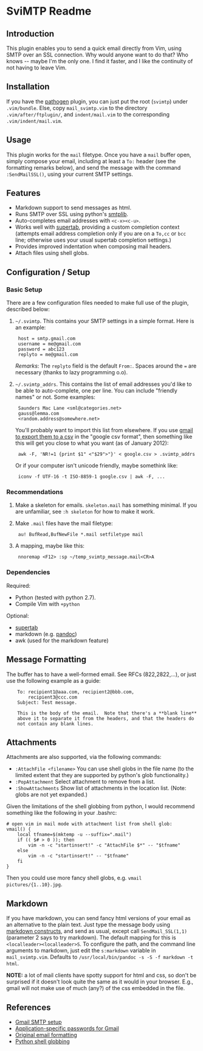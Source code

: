 # SviMTP Readme


## Introduction

This plugin enables you to send a quick email directly from Vim, using SMTP
over an SSL connection.  Why would anyone want to do that?  Who knows -- maybe
I'm the only one. I find it faster, and I like the continuity of not having to
leave Vim.

## Installation

If you have the [pathogen] plugin, you can just put the root (`svimtp`) under
`.vim/bundle`.  Else, copy `mail_svimtp.vim` to the directory
`.vim/after/ftplugin/`, and `indent/mail.vim` to the corresponding
`.vim/indent/mail.vim`.

## Usage

This plugin works for the `mail` filetype.  Once you have a `mail` buffer
open, simply
compose your email, including at least a `To:` header (see the formatting
remarks below), and send the message with the command `:SendMailSSL()`, using
your current SMTP settings.


## Features

* Markdown support to send messages as html.
* Runs SMTP over SSL using python's [smtplib].
* Auto-completes email addresses with `<c-x><c-u>`.
* Works well with [supertab], providing a custom completion context (attempts
  email address completion only if you are on a `To,cc` or `bcc` line;
  otherwise uses your usual supertab completion settings.)
* Provides improved indentation when composing mail headers.
* Attach files using shell globs.

## Configuration / Setup

### Basic Setup

There are a few configuration files needed to make full use of the plugin,
described below:

1. `~/.svimtp`.  This contains your SMTP settings in a simple format. Here is
   an example:

		host = smtp.gmail.com
		username = me@gmail.com
		password = abc123
		replyto = me@gmail.com
	*Remarks*:  The `replyto` field is the default `From:`.  Spaces around the
	`=` are necessary (thanks to lazy programming o.o).

1. `~/.svimtp_addrs`.  This contains the list of email addresses you'd like to
   be able to auto-complete, one per line.  You can include "friendly names"
   or not.  Some examples:

		Saunders Mac Lane <sml@categories.net>
		gauss@lemma.com
		<random.address@somewhere.net>
	You'll probably want to import this list from elsewhere.   If you use
	[gmail to export them to a csv][gmailExport] in the "google csv format",
	then something like this will get you close to what you want (as of
	January 2012):
	
		awk -F, 'NR!=1 {print $1" <"$29">"}' < google.csv > .svimtp_addrs

	Or if your computer isn't unicode friendly, maybe somethink like:

		iconv -f UTF-16 -t ISO-8859-1 google.csv | awk -F, ...


### Recommendations

1. Make a skeleton for emails.  `skeleton.mail` has something minimal.  If you
   are unfamiliar, see `:h skeleton` for how to make it work.

1. Make `.mail` files have the mail filetype:

		au! BufRead,BufNewFile *.mail setfiletype mail

1. A mapping, maybe like this:

		nnoremap <F12> :sp ~/temp_svimtp_message.mail<CR>A



### Dependencies

Required:

* Python (tested with python 2.7).
* Compile Vim with `+python`

Optional:

* [supertab]
* markdown (e.g. [pandoc])
* awk (used for the markdown feature)


## Message Formatting

The buffer has to have a well-formed email.  See RFCs (822,2822,...), or just
use the following example as a guide:

  		To: recipient1@aaa.com, recipient2@bbb.com,
			recipient3@ccc.com
		Subject: Test message.

		This is the body of the email.  Note that there's a **blank line**
		above it to separate it from the headers, and that the headers do
		not contain any blank lines.


## Attachments

Attachments are also supported, via the following commands:

* `:AttachFile <filename>`  You can use shell globs in the file name (to the
  limited extent that they are supported by python's glob functionality.)
* `:PopAttachment`  Select attachment to remove from a list.
* `:ShowAttachments`  Show list of attachments in the location list.  (Note:
  globs are not yet expanded.)

Given the limitations of the shell globbing from python, I would recommend
something like the following in your .bashrc:

	# open vim in mail mode with attachment list from shell glob:
	vmail() {
		local tfname=$(mktemp -u --suffix=".mail")
		if (( $# > 0 )); then
			vim -n -c "startinsert!" -c "AttachFile $*" -- "$tfname"
		else
			vim -n -c "startinsert!" -- "$tfname"
		fi
	}

Then you could use more fancy shell globs, e.g. `vmail pictures/{1..10}.jpg`.


## Markdown

If you have markdown, you can send fancy html versions of your email
as an alternative to the plain text.  Just type the message body using
[markdown constructs][markdownwiki], and send as usual, except call
`SendMail_SSL(1,1)` (parameter 2 says to try markdown).  The default mapping
for this is `<localleader><localleader>S`.  To configure the path, and the
command line arguments to markdown, just edit the `s:markdown` variable in
`mail_svimtp.vim`.  Defaults to
`/usr/local/bin/pandoc -s -S -f markdown -t html`.

**NOTE:** a lot of mail clients have spotty support for html and css, so don't
be surprised if it doesn't look quite the same as it would in your browser.
E.g., gmail will not make use of much (any?) of the css embedded in the file.


## References

* [Gmail SMTP setup][gmail]
* [Application-specific passwords for Gmail][gmailApppwd]
* [Original email formatting](https://tools.ietf.org/html/rfc822)
* [Python shell globbing](https://docs.python.org/2/library/glob.html)


<!--  links  -->

[gmail]: http://support.google.com/mail/bin/answer.py?hl=en&answer=13287
[supertab]: http://www.vim.org/scripts/script.php?script_id=1643
[smtplib]: http://docs.python.org/library/smtplib.html
[pathogen]: http://www.vim.org/scripts/script.php?script_id=2332
[gmailExport]: http://support.google.com/mail/bin/answer.py?hl=en&answer=24911
[gmailApppwd]: http://support.google.com/accounts/bin/static.py?hl=en&page=guide.cs&guide=1056283&answer=185833
[pandoc]: http://johnmacfarlane.net/pandoc/
[pandocreadme]: http://johnmacfarlane.net/pandoc/README.html
[markdownwiki]: https://en.wikipedia.org/wiki/Markdown
